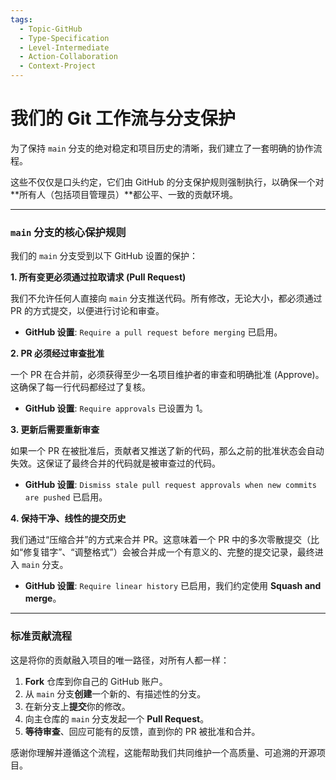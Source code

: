 ```yaml
---
tags:
  - Topic-GitHub
  - Type-Specification
  - Level-Intermediate
  - Action-Collaboration
  - Context-Project
---
```


# 我们的 Git 工作流与分支保护

为了保持 `main` 分支的绝对稳定和项目历史的清晰，我们建立了一套明确的协作流程。

这些不仅仅是口头约定，它们由 GitHub 的分支保护规则强制执行，以确保一个对**所有人（包括项目管理员）**都公平、一致的贡献环境。

---

### `main` 分支的核心保护规则

我们的 `main` 分支受到以下 GitHub 设置的保护：

**1. 所有变更必须通过拉取请求 (Pull Request)**

我们不允许任何人直接向 `main` 分支推送代码。所有修改，无论大小，都必须通过 PR 的方式提交，以便进行讨论和审查。

*   **GitHub 设置**: `Require a pull request before merging` 已启用。

**2. PR 必须经过审查批准**

一个 PR 在合并前，必须获得至少一名项目维护者的审查和明确批准 (Approve)。这确保了每一行代码都经过了复核。

*   **GitHub 设置**: `Require approvals` 已设置为 1。

**3. 更新后需要重新审查**

如果一个 PR 在被批准后，贡献者又推送了新的代码，那么之前的批准状态会自动失效。这保证了最终合并的代码就是被审查过的代码。

*   **GitHub 设置**: `Dismiss stale pull request approvals when new commits are pushed` 已启用。

**4. 保持干净、线性的提交历史**

我们通过“压缩合并”的方式来合并 PR。这意味着一个 PR 中的多次零散提交（比如“修复错字”、“调整格式”）会被合并成一个有意义的、完整的提交记录，最终进入 `main` 分支。

*   **GitHub 设置**: `Require linear history` 已启用，我们约定使用 **Squash and merge**。

---

### 标准贡献流程

这是将你的贡献融入项目的唯一路径，对所有人都一样：

1.  **Fork** 仓库到你自己的 GitHub 账户。
2.  从 `main` 分支**创建**一个新的、有描述性的分支。
3.  在新分支上**提交**你的修改。
4.  向主仓库的 `main` 分支发起一个 **Pull Request**。
5.  **等待审查**、回应可能有的反馈，直到你的 PR 被批准和合并。

感谢你理解并遵循这个流程，这能帮助我们共同维护一个高质量、可追溯的开源项目。